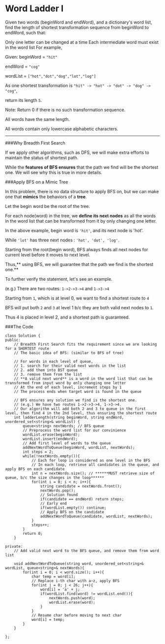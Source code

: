 # Word Ladder I

Given two words (beginWord and endWord), and a dictionary's word list, find the length of shortest transformation sequence from beginWord to endWord, such that:

Only one letter can be changed at a time
Each intermediate word must exist in the word list
For example,

Given:
beginWord = ```"hit"```

endWord = ```"cog"```

wordList = ```["hot","dot","dog","lot","log"]```

As one shortest transformation is ```"hit" -> "hot" -> "dot" -> "dog" -> "cog"```,

return its length ```5```.

Note:
Return 0 if there is no such transformation sequence.

All words have the same length.

All words contain only lowercase alphabetic characters.



---


###Why Breadth First Search

If we apply other algorithms, such as DFS, we will make extra efforts to maintain the status of shortest path. 

While the **features of BFS ensures** that the path we find will be the shortest one. We will see why this is true in more details.

###Apply BFS on a Mimic Tree

In this problem, there is no data structure to apply BFS on, but we can make one that **mimics** the behaviors of a **tree**.

Let the begin word be the root of the tree.

For each node(word) in the tree, we **define its next nodes** as all the words in the word list that can be transformed from it by only changing one letter.

In the above example, begin word is ```'hit'```, and its next node is 'hot'.

While ```'lot'``` has three next nodes : ```'hot', 'dot', 'log'```.

Starting from the root(begin word), BFS always finds all next nodes for current level before it moves to next level. 

Thus,** using BFS, we will guarantee that the path we find is the shortest one.**

To further verify the statement, let's see an example.

(e.g.) There are two routes: ```1->2->3->4```  and ```1->3->4```

Starting from ```1```, which is at level 0, we want to find a shortest route to ```4```

BFS will put both ```2``` and ```3``` at level 1 b/c they are both valid next nodes to ```1```.

Thus 4 is placed in level 2, and a shortest path is guaranteed. 

###The Code

```
class Solution {
public:
    // Breadth First Search fits the requirement since we are looking for a SHORTEST route
    // The basic idea of BFS: (similar to BFS of tree)
    
    // For words in each level of queue, 
    // 1. search for their valid next words in the list
    // 2. add them into BST queue
    // 3. remove them from the list
    // **A valid next word** is a word in the word list that can be transformed from input word by only changing one letter 
    // At the end of each level, increment steps by 1 
    // The process ends when target word is found in the queue
    
    // BFS ensures any solution we find is the shortest one.
    // (e.g.) We have two routes 1->2->3->4, 1->3->4. 
    // Our algorithm will add both 2 and 3 to queue in the first level, then find 4 in the 2nd level, thus ensuring the shortest route
    int ladderLength(string beginWord, string endWord, unordered_set<string>& wordList) {
        queue<string> nextWords; // BFS queue
        // Preprocess the word list for our convinience
        wordList.erase(beginWord);
        wordList.insert(endWord);
        // Add first level of words to the queue
        addNextWordToQueue(beginWord, wordList, nextWords);   
        int steps = 2;
        while(!nextWords.empty()){
            // Each for loop is considered as one level in the BFS
            // In each loop, retrieve all candidates in the queue, and apply BFS on each candidate
            int n = nextWords.size(); // ******MUST retrieve size of queue, b/c the size changes in the loop******
            for(int i = 0; i < n; i++){
                string candidate = nextWords.front();
                nextWords.pop();
                // Solution found
                if(candidate == endWord) return steps;
                // Early end
                if(wordList.empty()) continue;
                // Apply BFS on the candidate
                addNextWordToQueue(candidate, wordList, nextWords);
            }
            steps++;  
        }
        return 0;
    }
    
private:
    // Add valid next word to the BFS queue, and remove them from word list
    
    void addNextWordToQueue(string word, unordered_set<string>& wordList, queue<string>& nextWords){
        for(int i = 0; i < word.size(); i++){
            char temp = word[i];
            // Replace i-th char with a~z, apply BFS
            for(int j = 0; j < 26; j++){
                word[i] = 'a' + j;
                if(wordList.find(word) != wordList.end()){
                    nextWords.push(word);
                    wordList.erase(word);
                }
            }
            // Resume char before moving to next char
            word[i] = temp;
        }  
    }
    
};
```